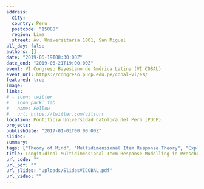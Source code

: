 ```yaml
---
address:
  city: 
  country: Peru
  postcode: "15088"
  region: Lima
  street: Av. Universitaria 1801, San Miguel
all_day: false
authors: []
date: "2019-06-19T08:30:00Z"
date_end: "2019-06-21T19:00:00Z"
event: VI Congreso Bayesiano de América Latina (VI COBAL)
event_url: https://congreso.pucp.edu.pe/cobal-vi/es/
featured: true
image:
links:
# - icon: twitter
#   icon_pack: fab
#   name: Follow
#   url: https://twitter.com/vilsurr
location: Pontificia Universidad Católica del Perú (PUCP)
projects:
publishDate: "2017-01-01T00:00:00Z"
slides: 
summary:
tags: ["Theory of Mind", "Multidimensional Item Response Theory", "Exploratory and Confirmatory Factor Analysis", "Casual Analysis"]
title: Longitudinal Multidimensional Item Response Modelling in Preschool Children's Mental State Understanding
url_code: ""
url_pdf: ""
url_slides: "uploads/SlidesVICOBAL.pdf"
url_video: ""
---
```


